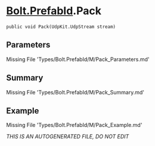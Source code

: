 # [Bolt.PrefabId](Types/Bolt.PrefabId.md).Pack
`public void Pack(UdpKit.UdpStream stream)`
## Parameters
Missing File 'Types/Bolt.PrefabId/M/Pack_Parameters.md'
## Summary
Missing File 'Types/Bolt.PrefabId/M/Pack_Summary.md'
## Example
Missing File 'Types/Bolt.PrefabId/M/Pack_Example.md'

*THIS IS AN AUTOGENERATED FILE, DO NOT EDIT*
